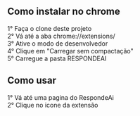 ## Como instalar no chrome

1° Faça o clone deste projeto  
2° Vá até a aba chrome://extensions/  
3° Ative o modo de desenvolvedor  
4° Clique em "Carregar sem compactação"  
5° Carregue a pasta RESPONDEAI  

## Como usar

1° Vá até uma pagina do RespondeAi  
2° Clique no icone da extensão  
